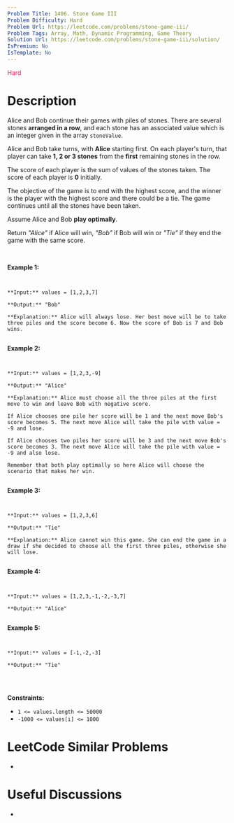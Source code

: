 ```yaml
---
Problem Title: 1406. Stone Game III
Problem Difficulty: Hard
Problem Url: https://leetcode.com/problems/stone-game-iii/
Problem Tags: Array, Math, Dynamic Programming, Game Theory
Solution Url: https://leetcode.com/problems/stone-game-iii/solution/
IsPremium: No
IsTemplate: No
---
```


<span style="color: rgb(233, 30, 99);">Hard</span>

# Description

Alice and Bob continue their games with piles of stones. There are several stones **arranged in a row**, and each stone has an associated value which is an integer given in the array `stoneValue`.


Alice and Bob take turns, with **Alice** starting first. On each player's turn, that player can take **1, 2 or 3 stones** from the **first** remaining stones in the row.


The score of each player is the sum of values of the stones taken. The score of each player is **0** initially.


The objective of the game is to end with the highest score, and the winner is the player with the highest score and there could be a tie. The game continues until all the stones have been taken.


Assume Alice and Bob **play optimally**.


Return *"Alice"* if Alice will win, *"Bob"* if Bob will win or *"Tie"* if they end the game with the same score.


 


**Example 1:**



```

**Input:** values = [1,2,3,7]
**Output:** "Bob"
**Explanation:** Alice will always lose. Her best move will be to take three piles and the score become 6. Now the score of Bob is 7 and Bob wins.

```

**Example 2:**



```

**Input:** values = [1,2,3,-9]
**Output:** "Alice"
**Explanation:** Alice must choose all the three piles at the first move to win and leave Bob with negative score.
If Alice chooses one pile her score will be 1 and the next move Bob's score becomes 5. The next move Alice will take the pile with value = -9 and lose.
If Alice chooses two piles her score will be 3 and the next move Bob's score becomes 3. The next move Alice will take the pile with value = -9 and also lose.
Remember that both play optimally so here Alice will choose the scenario that makes her win.

```

**Example 3:**



```

**Input:** values = [1,2,3,6]
**Output:** "Tie"
**Explanation:** Alice cannot win this game. She can end the game in a draw if she decided to choose all the first three piles, otherwise she will lose.

```

**Example 4:**



```

**Input:** values = [1,2,3,-1,-2,-3,7]
**Output:** "Alice"

```

**Example 5:**



```

**Input:** values = [-1,-2,-3]
**Output:** "Tie"

```

 


**Constraints:**


* `1 <= values.length <= 50000`
* `-1000 <= values[i] <= 1000`


# LeetCode Similar Problems

- []()

# Useful Discussions

- []()
